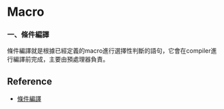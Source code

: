 # Macro

### 一、條件編譯

條件編譯就是根據已經定義的macro進行選擇性判斷的語句，它會在compiler進行編譯前完成，主要由預處理器負責。





## Reference

* [條件編譯](https://ithelp.ithome.com.tw/articles/10283174)

